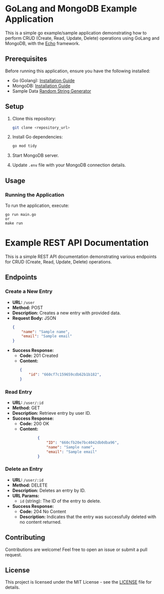 # GoLang and MongoDB Example Application

This is a simple go example/sample application demonstrating how to perform CRUD (Create, Read, Update, Delete) operations using GoLang and MongoDB, with the [Echo](https://echo.labstack.com) framework.

## Prerequisites

Before running this application, ensure you have the following installed:

- Go (Golang): [Installation Guide](https://golang.org/doc/install)
- MongoDB: [Installation Guide](https://docs.mongodb.com/manual/installation/)
- Sample Data [Random String Generator](https://www.fireboxtools.com/text-tools/random-string-generator) 

## Setup

1. Clone this repository:

    ```bash
    git clone <repository_url>
    ```

2. Install Go dependencies:

    ```bash
    go mod tidy
    ```

3. Start MongoDB server.

4. Update `.env` file with your MongoDB connection details.

## Usage

### Running the Application

To run the application, execute:

    go run main.go
    or
    make run

# Example REST API Documentation

This is a simple REST API documentation demonstrating various endpoints for CRUD (Create, Read, Update, Delete) operations.

## Endpoints

### Create a New Entry

- **URL:** `/user`
- **Method:** POST
- **Description:** Creates a new entry with provided data.
- **Request Body:** JSON
    ```json
    {
        "name": "Sample name",
        "email": "Sample email"
    }
    ```
- **Success Response:**
    - **Code:** 201 Created
    - **Content:** 
        ```json
        {
            "id": "660cf7c159659cdb62b1b182",
        }
        ```

### Read Entry

- **URL:** `/user/:id`
- **Method:** GET
- **Description:** Retrieve entry by user ID.
- **Success Response:**
    - **Code:** 200 OK
    - **Content:**
        ```json
                {
                    "ID": "660cfb20e7bc4042db0dba96",
                    "name": "Sample name",
                    "email": "Sample email"
                }
        ```

### Delete an Entry

- **URL:** `/user/:id`
- **Method:** DELETE
- **Description:** Deletes an entry by ID.
- **URL Params:**
    - `id` (string): The ID of the entry to delete.
- **Success Response:**
    - **Code:** 204 No Content
    - **Description:** Indicates that the entry was successfully deleted with no content returned.

## Contributing

Contributions are welcome! Feel free to open an issue or submit a pull request.

## License

This project is licensed under the MIT License - see the [LICENSE](LICENSE) file for details.

    
